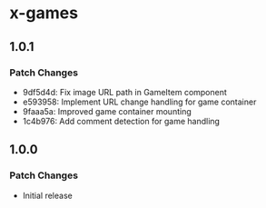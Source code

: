 # x-games

## 1.0.1

### Patch Changes

- 9df5d4d: Fix image URL path in GameItem component
- e593958: Implement URL change handling for game container
- 9faaa5a: Improved game container mounting
- 1c4b976: Add comment detection for game handling

## 1.0.0

### Patch Changes

- Initial release
